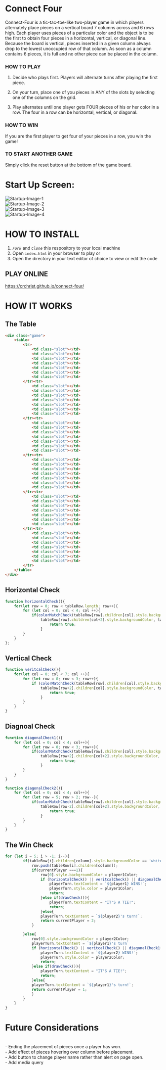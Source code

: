 # Connect Four

Connect-Four is a tic-tac-toe-like two-player game in which players alternately place pieces on a vertical board 7 columns across and 6 rows high. Each player uses pieces of a particular color and the object is to be the first to obtain four pieces in a horizontal, vertical, or diagonal line. Because the board is vertical, pieces inserted in a given column always drop to the lowest unoccupied row of that column. As soon as a column contains 6 pieces, it is full and no other piece can be placed in the column.

### HOW TO PLAY

1. Decide who plays first. Players will alternate turns after playing the first piece.

2. On your turn, place one of you pieces in ANY of the slots by selecting one of the columns on the grid. 

3. Play alternates until one player gets FOUR pieces of his or her color in a row. The four in a row can be horizontal, vertical, or diagonal.

### HOW TO WIN

If you are the first player to get four of your pieces in a row, you win the game!

### TO START ANOTHER GAME

Simply click the reset button at the bottom of the game board. 

# Start Up Screen:
<!-- Images of the start up screen go here  -->
![Startup-Image-1](https://github.com/crchrist/connect-four/blob/main/docs/Screen-Shot-1.png?raw=true)
<br>
![Startup-Image-2](https://github.com/crchrist/connect-four/blob/main/docs/Screen-Shot-2.png?raw=true)
<br>
![Startup-Image-3](https://github.com/crchrist/connect-four/blob/main/docs/Screen-Shot-3.png?raw=true)
<br>
![Startup-Image-4](https://github.com/crchrist/connect-four/blob/main/docs/Screen-Shot-4.png?raw=true)


# HOW TO INSTALL

1. *`Fork`* and *`Clone`* this respository to your local machine
2. Open `index.html` in your browser to play or 
3. Open the directory in your text editor of choice to view or edit the code

## PLAY ONLINE
https://crchrist.github.io/connect-four/


<!-- Other install instructions will go here -->


# HOW IT WORKS

## The Table

```html
<div class="game">
    <table>
        <tr>
            <td class="slot"></td>
            <td class="slot"></td>
            <td class="slot"></td>
            <td class="slot"></td>
            <td class="slot"></td>
            <td class="slot"></td>
            <td class="slot"></td>
        </tr><tr>
            <td class="slot"></td>
            <td class="slot"></td>
            <td class="slot"></td>
            <td class="slot"></td>
            <td class="slot"></td>
            <td class="slot"></td>
            <td class="slot"></td>
        </tr><tr>
            <td class="slot"></td>
            <td class="slot"></td>
            <td class="slot"></td>
            <td class="slot"></td>
            <td class="slot"></td>
            <td class="slot"></td>
            <td class="slot"></td>
        </tr><tr>
            <td class="slot"></td>
            <td class="slot"></td>
            <td class="slot"></td>
            <td class="slot"></td>
            <td class="slot"></td>
            <td class="slot"></td>
            <td class="slot"></td>
        </tr><tr>
            <td class="slot"></td>
            <td class="slot"></td>
            <td class="slot"></td>
            <td class="slot"></td>
            <td class="slot"></td>
            <td class="slot"></td>
            <td class="slot"></td>
        </tr><tr>
            <td class="slot"></td>
            <td class="slot"></td>
            <td class="slot"></td>
            <td class="slot"></td>
            <td class="slot"></td>
            <td class="slot"></td>
            <td class="slot"></td>
        </tr>
    </table>
</div> 
```

## Horizontal Check

```js 
function horizontalCheck(){
    for(let row = 0; row < tableRow.length; row++){
        for (let col = 0; col < 4; col ++){
            if(colorMatchCheck(tableRow[row].children[col].style.backgroundColor, tableRow[row].children[col+1].style.backgroundColor, 
                tableRow[row].children[col+2].style.backgroundColor, tableRow[row].children[col+3].style.backgroundColor)){
                    return true;
                }
        }
    }
};
```

## Vertical Check

```js 
function veritcalCheck(){
    for(let col = 0; col < 7; col ++){
        for (let row = 0; row < 3; row++){
            if (colorMatchCheck(tableRow[row].children[col].style.backgroundColor, tableRow[row+1].children[col].style.backgroundColor,
                tableRow[row+2].children[col].style.backgroundColor, tableRow[row+3].children[col].style.backgroundColor)){
                    return true;
                }
        }
    }
}
```

## Diagnoal Check

```js 
function diagonalCheck1(){
    for (let col = 0; col < 4; col++){
        for (let row = 0; row < 3; row++){
            if(colorMatchCheck(tableRow[row].children[col].style.backgroundColor, tableRow[row+1].children[col+1].style.backgroundColor,
                tableRow[row+2].children[col+2].style.backgroundColor, tableRow[row+3].children[col+3].style.backgroundColor)){
                    return true;
                }
        }
    }
}

function diagonalCheck2(){
    for (let col = 0; col < 4; col++){
        for (let row = 5; row > 2; row--){
            if(colorMatchCheck(tableRow[row].children[col].style.backgroundColor, tableRow[row-1].children[col+1].style.backgroundColor,
                tableRow[row-2].children[col+2].style.backgroundColor, tableRow[row-3].children[col+3].style.backgroundColor)){
                    return true;
                }
        }
    }
}
```

## The Win Check

```js
for (let i = 5; i > -1; i--){
        if(tableRow[i].children[column].style.backgroundColor == 'white'){
            row.push(tableRow[i].children[column]);
            if(currentPlayer ===1){
                row[0].style.backgroundColor = player1Color;
                if (horizontalCheck() || veritcalCheck() || diagonalCheck1() || diagonalCheck2()){
                    playerTurn.textContent = `${player1} WINS!`;
                    playerTurn.style.color = player1Color;
                    return;
                }else if(drawCheck()){
                    playerTurn.textContent = "IT'S A TIE!";
                    return;
                }else{
                playerTurn.textContent = `${player2}'s turn!`;
                return currentPlayer = 2;
            }

        }else{
            row[0].style.backgroundColor = player2Color;
            playerTurn.textContent = `${player1}'s turn`
            if (horizontalCheck() || veritcalCheck() || diagonalCheck1() || diagonalCheck2()){
                playerTurn.textContent = `${player2} WINS!`;
                playerTurn.style.color = player2Color;
                return;
            }else if(drawCheck()){
                playerTurn.textContent = "IT'S A TIE!";
                return;
            }else{
            playerTurn.textContent = `${player1}'s turn!`;
            return currentPlayer = 1;
            }
        }
    }
}
```




# Future Considerations
<br>
- Ending the placement of pieces once a player has won. 
<br>
- Add effect of pieces hovering over column before placement. 
<br>
- Add button to change player name rather than alert on page open. 
<br>
- Add media query 
